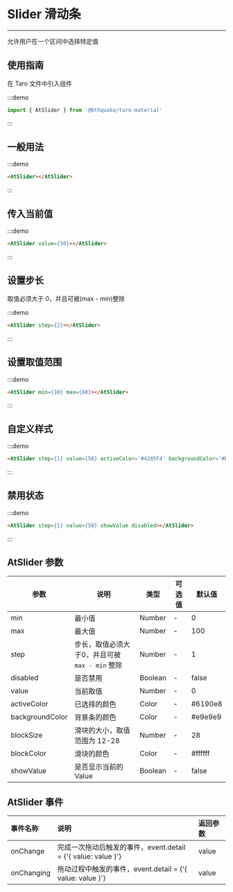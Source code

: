 # Slider 滑动条

---
允许用户在一个区间中选择特定值

## 使用指南

在 Taro 文件中引入组件

:::demo

```js
import { AtSlider } from '@6thquake/taro-material'
```

:::

## 一般用法

:::demo
```html
<AtSlider></AtSlider>
```
:::

## 传入当前值

:::demo
```html
<AtSlider value={50}></AtSlider>
```
:::

## 设置步长

取值必须大于 0，并且可被(max - min)整除

:::demo
```html
<AtSlider step={2}></AtSlider>
```
:::

## 设置取值范围

:::demo
```html
<AtSlider min={10} max={60}></AtSlider>
```
:::

## 自定义样式

:::demo
```html
<AtSlider step={1} value={50} activeColor='#4285F4' backgroundColor='#BDBDBD' blockColor='#4285F4' blockSize={24}></AtSlider>
```
:::

## 禁用状态

:::demo
```html
<AtSlider step={1} value={50} showValue disabled></AtSlider>
```
:::

## AtSlider 参数

| 参数            | 说明                                         | 类型    | 可选值 | 默认值  |
|-----------------|--------------------------------------------|---------|--------|---------|
| min             | 最小值                                       | Number  | -      | 0       |
| max             | 最大值                                       | Number  | -      | 100     |
| step            | 步长，取值必须大于0，并且可被 `max - min` 整除 | Number  | -      | 1       |
| disabled        | 是否禁用                                     | Boolean | -      | false   |
| value           | 当前取值                                     | Number  | -      | 0       |
| activeColor     | 已选择的颜色                                 | Color   | -      | #6190e8 |
| backgroundColor | 背景条的颜色                                 | Color   | -      | #e9e9e9 |
| blockSize       | 滑块的大小，取值范围为 12-28                  | Number  | -      | 28      |
| blockColor      | 滑块的颜色                                   | Color   | -      | #ffffff |
| showValue       | 是否显示当前的 Value                         | Boolean | -      | false   |

## AtSlider 事件

| 事件名称   | 说明                                                       | 返回参数 |
|:-----------|:---------------------------------------------------------|:---------|
| onChange   | 完成一次拖动后触发的事件，event.detail = {'{ value: value }'} | value    |
| onChanging | 拖动过程中触发的事件，event.detail = {'{ value: value }'}     | value    |
